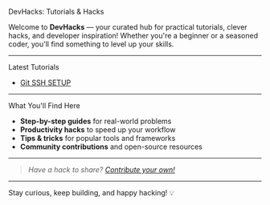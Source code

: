 DevHacks: Tutorials & Hacks

Welcome to **DevHacks** — your curated hub for practical tutorials, clever hacks, and developer inspiration! Whether you're a beginner or a seasoned coder, you'll find something to level up your skills.

---

Latest Tutorials

- [Git SSH SETUP](/hacks/git-ssh-setup)

---

What You'll Find Here

- **Step-by-step guides** for real-world problems
- **Productivity hacks** to speed up your workflow
- **Tips & tricks** for popular tools and frameworks
- **Community contributions** and open-source resources

---

> _Have a hack to share? [Contribute your own!](https://github.com/s-nishad/devhacks)_

---

Stay curious, keep building, and happy hacking! 💡